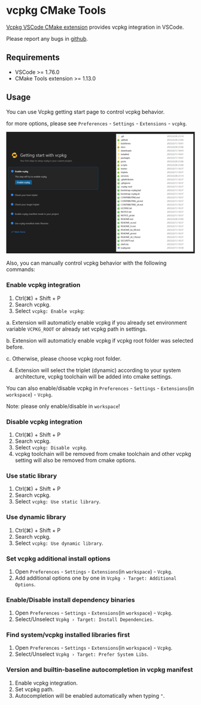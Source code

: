 # vcpkg CMake Tools

[Vcpkg VSCode CMake extension](https://marketplace.visualstudio.com/items?itemName=JackBoosY.vcpkg-cmake-tools) provides vcpkg integration in VSCode.

Please report any bugs in [github](https://github.com/JackBoosY/vcpkg-vscode-extension).

## Requirements

- VSCode >= 1.76.0
- CMake Tools extension >= 1.13.0

## Usage

You can use Vcpkg getting start page to control vcpkg behavior.

for more options, please see `Preferences` - `Settings` - `Extensions` - `vcpkg`.

![getting-start-page](./media/intro.png)

Also, you can manually control vcpkg behavior with the following commands:

### Enable vcpkg integration

1. Ctrl(⌘) + Shift + P
2. Search vcpkg.
3. Select `vcpkg: Enable vcpkg`:

  a. Extension will automaticly enable vcpkg if you already set environment variable `VCPKG_ROOT` or already set vcpkg path in settings.

  b. Extension will automaticly enable vcpkg if vcpkg root folder was selected before.

  c. Otherwise, please choose vcpkg root folder.

4. Extension will select the triplet (dynamic) according to your system architecture, vcpkg toolchain will be added into cmake settings.

You can also enable/disable vcpkg in `Preferences` - `Settings` - `Extensions`(in `workspace`) - `Vcpkg`.

Note: please only enable/disable in `workspace`!

### Disable vcpkg integration

1. Ctrl(⌘) + Shift + P
2. Search vcpkg.
3. Select `vcpkg: Disable vcpkg`.
4. vcpkg toolchain will be removed from cmake toolchain and other vcpkg setting will also be removed from cmake options.

### Use static library

1. Ctrl(⌘) + Shift + P
2. Search vcpkg.
3. Select `vcpkg: Use static library`.

### Use dynamic library

1. Ctrl(⌘) + Shift + P
2. Search vcpkg.
3. Select `vcpkg: Use dynamic library`.

### Set vcpkg additional install options

1. Open `Preferences` - `Settings` - `Extensions`(in `workspace`) - `Vcpkg`.
2. Add additional options one by one in `Vcpkg › Target: Additional Options`.

### Enable/Disable install dependency binaries

1. Open `Preferences` - `Settings` - `Extensions`(in `workspace`) - `Vcpkg`.
2. Select/Unselect `Vcpkg › Target: Install Dependencies`.

### Find system/vcpkg installed libraries first

1. Open `Preferences` - `Settings` - `Extensions`(in `workspace`) - `Vcpkg`.
2. Select/Unselect `Vcpkg › Target: Prefer System Libs`.

### Version and builtin-baseline autocompletion in vcpkg manifest

1. Enable vcpkg integration.
2. Set vcpkg path.
3. Autocompletion will be enabled automatically when typing `"`.